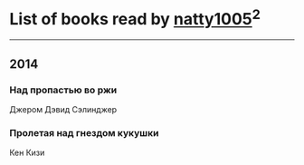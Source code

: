 # List of books read by [natty1005](http://vk.com/id145607502)<sup>2</sup>
---

## 2014

### Над пропастью во ржи
Джером Дэвид Сэлинджер


### Пролетая над гнездом кукушки
Кен Кизи



